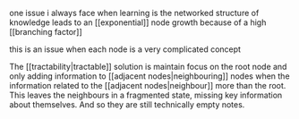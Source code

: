one issue i always face when learning is the networked structure of knowledge leads to an [[exponential]] node growth because of a high [[branching factor]]

this is an issue when each node is a very complicated concept

The [[tractability|tractable]] solution is maintain focus on the root node
and only adding information to [[adjacent nodes|neighbouring]] nodes when the information related to the [[adjacent nodes|neighbour]] more than the root.
This leaves the neighbours in a fragmented state, missing key information about themselves.
And so they are still technically empty notes.
